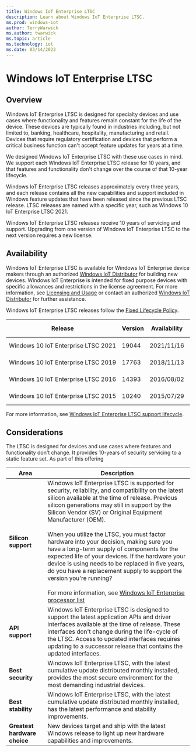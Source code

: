 ```yaml
---
title: Windows IoT Enterprise LTSC
description: Learn about Windows IoT Enterprise LTSC.
ms.prod: windows-iot
author: TerryWarwick
ms.author: twarwick
ms.topic: article
ms.technology: iot
ms.date: 03/14/2023
---
```


# Windows IoT Enterprise LTSC

## Overview

Windows IoT Enterprise LTSC is designed for specialty devices and use cases where functionality and features remain constant for the life of the device.  These devices are typically found in industries including, but not limited to, banking, healthcare, hospitality, manufacturing and retail. Devices that require regulatory certification and devices that perform a critical business function can't accept feature updates for years at a time.  

We designed Windows IoT Enterprise LTSC with these use cases in mind. We support each Windows IoT Enterprise LTSC release for 10 years, and that features and functionality don't change over the course of that 10-year lifecycle.

Windows IoT Enterprise LTSC releases approximately every three years, and each release contains all the new capabilities and support included in Windows feature updates that have been released since the previous LTSC release.  LTSC releases are named with a specific year, such as Windows 10 IoT Enterprise LTSC 2021.

Windows IoT Enterprise LTSC releases receive 10 years of servicing and support. Upgrading from one version of Windows IoT Enterprise LTSC to the next version requires a new license.

## Availability

Windows IoT Enterprise LTSC is available for Windows IoT Enterprise device makers through an authorized [Windows IoT Distributor](https://aka.ms/IoTDistributorList) for building new devices. Windows IoT Enterprise is intended for fixed purpose devices with specific allowances and restrictions in the license agreement. For more information, see [Licensing and Usage](/windows/iot/iot-enterprise/commercialization/licensing) or contact an authorized [Windows IoT Distributor](https://aka.ms/IoTDistributorList) for further assistance.

Windows IoT Enterprise LTSC releases follow the [Fixed Lifecycle Policy](/lifecycle/policies/fixed).

| Release                             | Version | Availability | End of Servicing | Update History | Update Catalog |
| ----------------------------------- | ------- | ------------ | ---------------- | -------------- | -------------- |
| Windows&nbsp;10&nbsp;IoT&nbsp;Enterprise&nbsp;LTSC&nbsp;2021 | 19044   | 2021/11/16   | 2032/01/13       |                | Updates&nbsp;for&nbsp;x64 Updates&nbsp;for&nbsp;Arm64     |
| Windows&nbsp;10&nbsp;IoT&nbsp;Enterprise&nbsp;LTSC&nbsp;2019 | 17763   | 2018/11/13   | 2029/01/09       |                | Updates&nbsp;for&nbsp;x64 Updates&nbsp;for&nbsp;Arm64     |
| Windows&nbsp;10&nbsp;IoT&nbsp;Enterprise&nbsp;LTSC&nbsp;2016 | 14393   | 2016/08/02   | 2026/10/13       |                | Updates&nbsp;for&nbsp;x64  Updates&nbsp;for&nbsp;Arm64   |
| Windows&nbsp;10&nbsp;IoT&nbsp;Enterprise&nbsp;LTSC&nbsp;2015 | 10240   | 2015/07/29   | 2025/10/14  |                | Updates&nbsp;for&nbsp;x64  Updates&nbsp;for&nbsp;Arm64       |

For more information, see [Windows IoT Enterprise LTSC support lifecycle](/lifecycle/products/?terms=Windows%20IoT%20Enterprise%20LTS).

## Considerations

The LTSC is designed for devices and use cases where features and functionality don't change. It provides 10-years of security servicing to a static feature set. As part of this offering

| Area | Description |
| --- | --- |
| **Silicon support** | Windows IoT Enterprise LTSC is supported for security, reliability, and compatibility on the latest silicon available at the time of release.  Previous silicon generations may still in support by the Silicon Vendor (SV) or Original Equipment Manufacturer (OEM). </br></br>When you utilize the LTSC, you must factor hardware into your decision, making sure you have a long-term supply of components for the expected life of your devices. If the hardware your device is using needs to be replaced in five years, do you have a replacement supply to support the version you're running?</br></br>For more information, see [Windows IoT Enterprise processor list](/windows/iot/iot-enterprise/hardware/hardware_requirements#processor) |
| **API support** | Windows IoT Enterprise LTSC is designed to support the latest application APIs and driver interfaces available at the time of release.  These interfaces don't change during the life-cycle of the LTSC. Access to updated interfaces requires updating to a successor release that contains the updated interfaces. |
| **Best security** | Windows IoT Enterprise LTSC, with the latest cumulative update distributed monthly installed, provides the most secure environment for the most demanding industrial devices. |
| **Best stability** | Windows IoT Enterprise LTSC, with the latest cumulative update distributed monthly installed, has the latest performance and stability improvements.|
| **Greatest hardware choice** | New devices target and ship with the latest Windows release to light up new hardware capabilities and improvements. |
